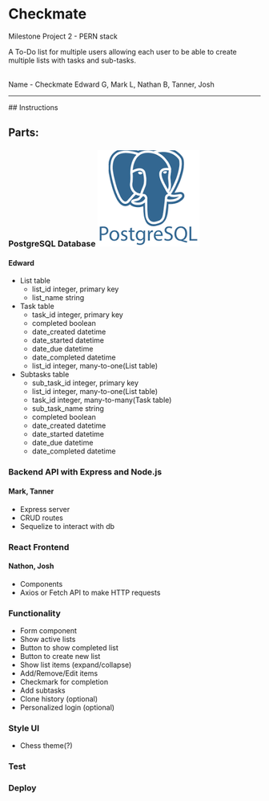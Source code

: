 # Checkmate
Milestone Project 2 - PERN stack 

A To-Do list for multiple users allowing each user to be able to create multiple lists with tasks and sub-tasks.

<br>
Name - Checkmate
Edward G, Mark L, Nathan B, Tanner, Josh

<hr>
## Instructions


## Parts:
### PostgreSQL Database ![Postgres Icon](images/postgres.png)
#### Edward
 - List table
    - list_id integer, primary key
    - list_name string
 - Task table
    - task_id integer, primary key
    - completed boolean
    - date_created datetime
    - date_started datetime
    - date_due datetime
    - date_completed datetime
    - list_id integer, many-to-one(List table)
 - Subtasks table
    - sub_task_id integer, primary key
    - list_id integer, many-to-one(List table)
    - task_id integer, many-to-many(Task table)
    - sub_task_name string
    - completed boolean
    - date_created datetime
    - date_started datetime
    - date_due datetime
    - date_completed datetime

### Backend API with Express and Node.js
#### Mark, Tanner
 - Express server
 - CRUD routes
 - Sequelize to interact with db

### React Frontend
#### Nathon, Josh
 - Components
 - Axios or Fetch API to make HTTP requests

### Functionality 
 - Form component
 - Show active lists
 - Button to show completed list
 - Button to create new list
 - Show list items (expand/collapse)
 - Add/Remove/Edit items
 - Checkmark for completion
 - Add subtasks
 - Clone history (optional)
 - Personalized login (optional)

### Style UI
 - Chess theme(?)

### Test

### Deploy